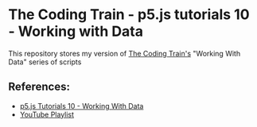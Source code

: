 # The Coding Train - p5.js tutorials 10 - Working with Data
This repository stores my version of [The Coding Train's](https://thecodingtrain.com/) "Working With Data" series of scripts

## References:
*  [p5.js Tutorials 10 - Working With Data](https://thecodingtrain.com/Tutorials/10-working-with-data/)
*  [YouTube Playlist](https://www.youtube.com/playlist?list=PLRqwX-V7Uu6a-SQiI4RtIwuOrLJGnel0r)
